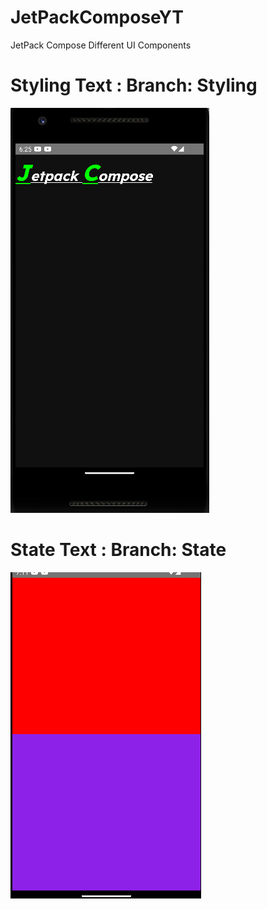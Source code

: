# JetPackComposeYT
JetPack Compose Different  UI Components 


# Styling Text : Branch: Styling

<img src='screenshots/StylingText.png?raw=true' title='Styling Text' width='' alt='Styling Text' />

# State Text : Branch: State

<img src='screenshots/State.png?raw=true' title='State' width='' alt='State' />

